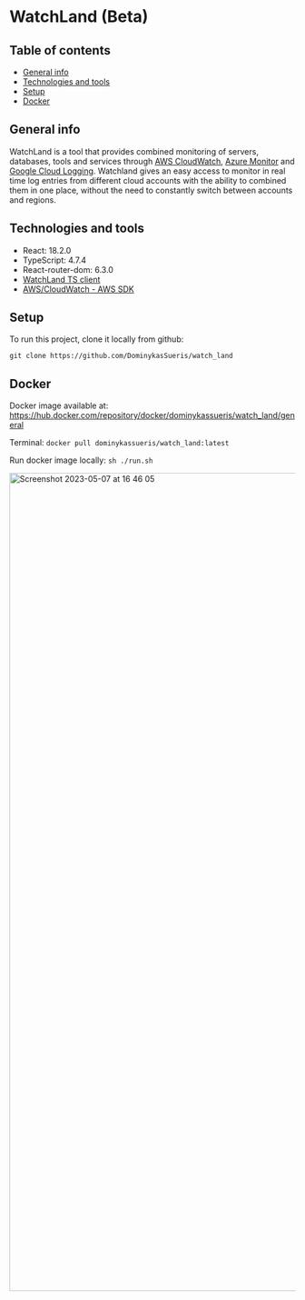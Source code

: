 # WatchLand (Beta)

## Table of contents
* [General info](#general-info)
* [Technologies and tools](#technologies-and-tools)
* [Setup](#setup)
* [Docker](#docker)

## General info
WatchLand is a tool that provides combined monitoring of servers, databases, tools and services through [AWS CloudWatch](https://aws.amazon.com/cloudwatch/), [Azure Monitor](https://azure.microsoft.com/en-gb/products/monitor/) and [Google Cloud Logging](https://cloud.google.com/logging). 
Watchland gives an easy access to monitor in real time log entries from different cloud accounts with the ability to combined them in one place, without the need to constantly switch between accounts and regions.

## Technologies and tools
* React: 18.2.0
* TypeScript: 4.7.4
* React-router-dom: 6.3.0
* [WatchLand TS client](https://www.npmjs.com/package/watch-land-ts-client)
* [AWS/CloudWatch - AWS SDK](https://www.npmjs.com/package/aws-sdk)

## Setup
To run this project, clone it locally from github:

`git clone https://github.com/DominykasSueris/watch_land`

## Docker

Docker image available at: https://hub.docker.com/repository/docker/dominykassueris/watch_land/general

Terminal: `docker pull dominykassueris/watch_land:latest`

Run docker image locally: `sh ./run.sh` 

<img width="1440" alt="Screenshot 2023-05-07 at 16 46 05" src="https://user-images.githubusercontent.com/77460042/236688075-f5716eed-6d2c-4fa6-b6d8-4c5d469d4c3c.png">



